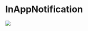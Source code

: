 # InAppNotification
[![](https://jitpack.io/v/anipmehta/InAppNotification.svg)](https://jitpack.io/#anipmehta/InAppNotification)

